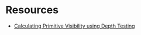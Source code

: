 # Resources

- [Calculating Primitive Visibility using Depth Testing](https://developer.apple.com/documentation/metal/calculating_primitive_visibility_using_depth_testing)

